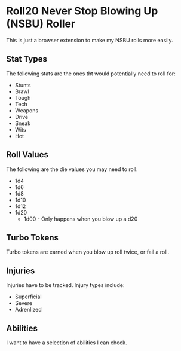 # Roll20 Never Stop Blowing Up (NSBU) Roller

This is just a browser extension to make my NSBU rolls more easily.

## Stat Types

The following stats are the ones tht would potentially need to roll for:

- Stunts
- Brawl
- Tough
- Tech
- Weapons
- Drive
- Sneak
- Wits
- Hot

## Roll Values

The following are the die values you may need to roll:

- 1d4
- 1d6
- 1d8
- 1d10
- 1d12
- 1d20
  - 1d00 - Only happens when you blow up a d20
 
## Turbo Tokens

Turbo tokens are earned when you blow up roll twice, or fail a roll.

## Injuries

Injuries have to be tracked. Injury types include:

- Superficial
- Severe
- Adrenlized

## Abilities

I want to have a selection of abilities I can check.
